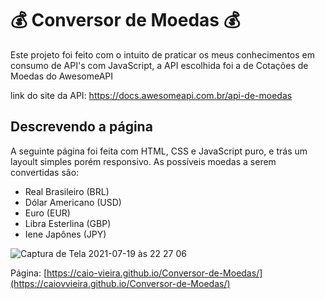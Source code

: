 #  💰 Conversor de Moedas 💰

Este projeto foi feito com o intuito de praticar os meus conhecimentos em consumo de API's com JavaScript, a API escolhida foi a de Cotações de Moedas do AwesomeAPI

link do site da API:  https://docs.awesomeapi.com.br/api-de-moedas

## Descrevendo a página 

A seguinte página foi feita com HTML, CSS e JavaScript puro, e trás um layoult simples porém responsivo. As possíveis moedas a serem convertidas são:

- Real Brasileiro (BRL)
- Dólar Americano (USD)
- Euro (EUR)
- Libra Esterlina (GBP)
- Iene Japônes (JPY)

![Captura de Tela 2021-07-19 às 22 27 06](https://user-images.githubusercontent.com/62302606/126255994-ad5e586a-a9ae-4a87-8af5-c70ec5e72888.png)

Página:
[https://caio-vieira.github.io/Conversor-de-Moedas/](https://caiovvieira.github.io/Conversor-de-Moedas/)
